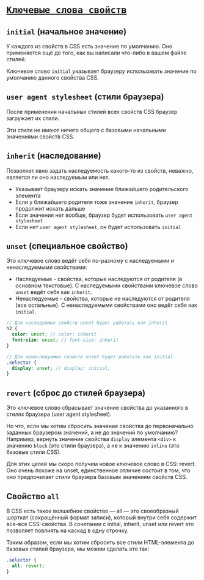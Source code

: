 # [`Ключевые слова свойств`](../index.md)

## `initial` (начальное значение)

У каждого из свойств в CSS есть значение по умолчанию. Оно применяется ещё до того, как вы написали что-либо в вашем файле стилей.

Ключевое слово `initial` указывает браузеру использовать значение по умолчанию данного свойства CSS.

## `user agent stylesheet` (cтили браузера)

После применения начальных стилей всех свойств CSS браузер загружает их стили.

Эти стили не имеют ничего общего с базовыми начальными значениями свойств CSS.

## `inherit` (наследование)

Позволяет явно задать наследуемость какого-то из свойств, неважно, является ли оно наследуемым или нет.

- Указывает браузеру искать значение ближайшего родительского элемента
- Если у ближайшего родителя тоже значение `inherit`, браузер продолжит искать дальше
- Если значения нет вообще, браузер будет использовать `user agent stylesheet`
- Если нет `user agent stylesheet`, он будет использовать `initial`

## `unset` (cпециальное свойство)

Это ключевое слово ведёт себя по-разному с наследуемыми и ненаследуемыми свойствами:

- Наследуемые - свойства, которые наследуются от родителя (в основном текстовые). С наследуемыми свойствами ключевое слово `unset` ведёт себя как `inherit`.
- Ненаследуемые - свойства, которые не наследуются от родителя (все остальные). С ненаследуемыми свойствами оно ведёт себя как `initial`.

```scss
// Для наследуемых свойств unset будет работать как inherit
h2 {
  color: unset; // color: inherit
  font-size: unset; // font-size: inherit
}

// Для ненаследуемых свойств unset будет работать как initial
.selector {
  display: unset; // display: initial;
}
```

## `revert` (cброс до стилей браузера)

Это ключевое слово сбрасывает значение свойства до указанного в стилях браузера (user agent stylesheet).

Но что, если мы хотим сбросить значение свойства до первоначально заданных браузером значений, а не до значений по умолчанию? Например, вернуть значение свойства `display` элемента `<div>` к значению `block` (это стили браузера), а не к значению `inline` (это базовые стили CSS).

Для этих целей мы скоро получим новое ключевое слово в CSS: revert. Оно очень похоже на unset, единственное отличие состоит в том, что оно предпочитает стили браузера базовым значениям свойств CSS.

## Свойство `all`

В CSS есть такое волшебное свойство — all — это своеобразный шорткат (сокращённый формат записи), который внутри себя содержит все-все CSS-свойства. В сочетании с initial, inherit, unset или revert это позволяет повлиять на каскад в одну строчку.

Таким образом, если мы хотим сбросить все стили HTML-элемента до базовых стилей браузера, мы можем сделать это так:

```scss
.selector {
  all: revert;
}
```
